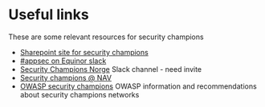 # Useful links

These are some relevant resources for security champions

- [Sharepoint site for security champions](https://statoilsrm.sharepoint.com/sites/securitychampion9)
- [#appsec on Equinor slack](https://equinor.slack.com/archives/CMM6FSW5V)
- [Security Champions Norge](security-champions-no.slack.com) Slack channel - need invite
- [Security champions @ NAV](https://sikkerhet.nav.no/docs/security-champion-rolle/)
- [OWASP security champions](https://owasp.org/www-project-security-culture/stable/4-Security_Champions/)
OWASP information and recommendations about security champions networks

